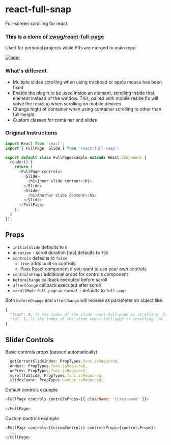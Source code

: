 # react-full-snap

Full-screen scrolling for react.

### This is a clone of [zwug/react-full-page](https://github.com/zwug/react-full-page)

Used for personal projects while PRs are merged to main repo

[![npm](https://img.shields.io/npm/v/react-full-snap.svg)](https://www.npmjs.com/package/react-full-snap)

### What's different

- Multiple slides scrolling when using trackpad or apple mouse has been fixed
- Enable the plugin to be used inside an element, scrolling inside that element instead of the window. This, paired with mobile resize fix will solve the resizing when scrolling on mobile devices
- Change hight of container when using container scrolling to other than full-height
- Custom classes for container and slides

### Original Instructions

```js
import React from 'react';
import { FullPage, Slide } from 'react-full-snap';

export default class FullPageExample extends React.Component {
  render() {
    return (
      <FullPage controls>
        <Slide>
          <h1>Inner slide content</h1>
        </Slide>
        <Slide>
          <h1>Another slide content</h1>
        </Slide>
      </FullPage>
    );
  }
});
```

## Props

- `initialSlide` defaults to `0`
- `duration` - scroll duration [ms] defaults to `700`
- `controls` defaults to `false`
  - `true` adds built-in controls
  - Pass React component if you want to use your own controls
- `controlsProps` additional props for controls component
- `beforeChange` callback executed before scroll
- `afterChange` callback executed after scroll
- `scrollMode` `full-page` or `normal` - defaults to `full-page`

Both `beforeChange` and `afterChange` will receive as parameter an object like:

```js
{
  "from": 0, // the index of the slide react-full-page is scrolling _from_
  "to": 1, // the index of the slide react-full-page is scrolling _to_
}
```

## Slider Controls

Basic controls props (passed automatically)

```js
  getCurrentSlideIndex: PropTypes.func.isRequired,
  onNext: PropTypes.func.isRequired,
  onPrev: PropTypes.func.isRequired,
  scrollToSlide: PropTypes.func.isRequired,
  slidesCount: PropTypes.number.isRequired,
```

Default controls example

```js
<FullPage controls controlsProps={{ className: 'class-name' }}>
  ...
</FullPage>
```

Custom controls example

```js
<FullPage controls={CustomControls} controlsProps={controlsProps}>
  ...
</FullPage>
```
